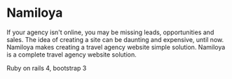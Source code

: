 Namiloya
========

If your agency isn't online, you may be missing leads, opportunities and sales. The idea of creating a site can be daunting and expensive, until now. Namiloya makes creating a travel agency website simple solution. Namiloya is a complete travel agency website solution.

Ruby on rails 4, bootstrap 3
